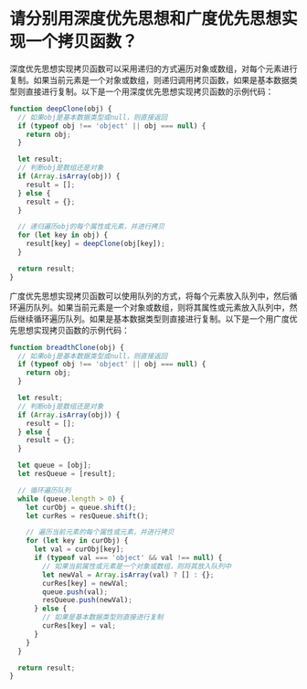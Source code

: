# 请分别用深度优先思想和广度优先思想实现一个拷贝函数？

深度优先思想实现拷贝函数可以采用递归的方式遍历对象或数组，对每个元素进行复制。如果当前元素是一个对象或数组，则递归调用拷贝函数，如果是基本数据类型则直接进行复制。以下是一个用深度优先思想实现拷贝函数的示例代码：

```javascript
function deepClone(obj) {
  // 如果obj是基本数据类型或null，则直接返回
  if (typeof obj !== 'object' || obj === null) {
    return obj;
  }

  let result;
  // 判断obj是数组还是对象
  if (Array.isArray(obj)) {
    result = [];
  } else {
    result = {};
  }

  // 递归遍历obj的每个属性或元素，并进行拷贝
  for (let key in obj) {
    result[key] = deepClone(obj[key]);
  }

  return result;
}
```

广度优先思想实现拷贝函数可以使用队列的方式，将每个元素放入队列中，然后循环遍历队列。如果当前元素是一个对象或数组，则将其属性或元素放入队列中，然后继续循环遍历队列。如果是基本数据类型则直接进行复制。以下是一个用广度优先思想实现拷贝函数的示例代码：

```javascript
function breadthClone(obj) {
  // 如果obj是基本数据类型或null，则直接返回
  if (typeof obj !== 'object' || obj === null) {
    return obj;
  }

  let result;
  // 判断obj是数组还是对象
  if (Array.isArray(obj)) {
    result = [];
  } else {
    result = {};
  }

  let queue = [obj];
  let resQueue = [result];

  // 循环遍历队列
  while (queue.length > 0) {
    let curObj = queue.shift();
    let curRes = resQueue.shift();

    // 遍历当前元素的每个属性或元素，并进行拷贝
    for (let key in curObj) {
      let val = curObj[key];
      if (typeof val === 'object' && val !== null) {
        // 如果当前属性或元素是一个对象或数组，则将其放入队列中
        let newVal = Array.isArray(val) ? [] : {};
        curRes[key] = newVal;
        queue.push(val);
        resQueue.push(newVal);
      } else {
        // 如果是基本数据类型则直接进行复制
        curRes[key] = val;
      }
    }
  }

  return result;
}
```